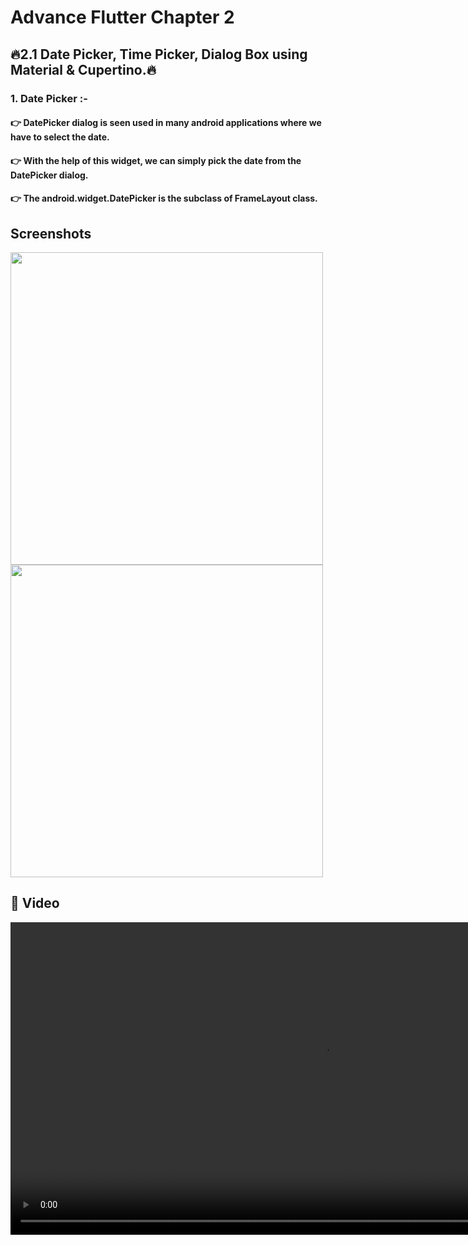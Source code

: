 # Advance Flutter Chapter 2

##  🔥2.1 Date Picker, Time Picker, Dialog Box using Material & Cupertino.🔥

###  1. Date Picker :-

#### 👉 DatePicker dialog is seen used in many android applications where we have to select the date. 
#### 👉 With the help of this widget, we can simply pick the date from the DatePicker dialog.
#### 👉 The android.widget.DatePicker is the subclass of FrameLayout class.

## Screenshots 

<img src="https://github.com/Drashtipatel296/adv_flutter_ch2/assets/143180636/5e7d6513-af7c-430c-abb1-923189b776ef" height=500px>
<img src="https://github.com/Drashtipatel296/adv_flutter_ch2/assets/143180636/e08e50a3-afd4-4694-b5ef-070e0e8d6a75" height=500px>

## 🎥 Video
<video src="https://github.com/Drashtipatel296/adv_flutter_ch2/assets/143180636/ba7afeda-8923-45ce-8355-95557d4e2857" height=500px> 



###  2. Time Picker :-

#### 👉 Android Time Picker allows you to select the time of day in either 24 hour or AM/PM mode. 
#### 👉 The time consists of hours, minutes and clock format. 
#### 👉 Android provides this functionality through TimePicker class. 
#### 👉 In order to use TimePicker class, you have to first define the TimePicker component in your activity.xml.

## Screenshots 

<img src="https://github.com/Drashtipatel296/adv_flutter_ch2/assets/143180636/04040e3a-abb6-4e97-9db4-4d3d0acf047d" height=500px>

## 🎥 Video
<video src="https://github.com/Drashtipatel296/adv_flutter_ch2/assets/143180636/9141f972-2f04-4d30-8040-14880a4faef5" height=500px> 


###  3. Dialog :-

#### 👉 A dialog is a small window that prompts the user to make a decision or enter additional information. 
#### 👉 A dialog doesn't fill the screen and is normally used for modal events that require users to take an action before they can proceed. 
#### 👉 Android AlertDialog is composed of three regions: title, content area and action buttons.

## Screenshots 

<img src="https://github.com/Drashtipatel296/adv_flutter_ch2/assets/143180636/4cd7371d-cd0e-4019-a3f2-1ca3a352b2c2" height=500px>

## 🎥 Video
<video src="https://github.com/Drashtipatel296/adv_flutter_ch2/assets/143180636/79e6e364-2651-4952-a286-233541aaef7e" height=500px> 


###  1. Cupertino Date Picker :-

#### 👉 A user interface (UI) element in Flutter called the Cupertino date picker enables users to choose a date from a calendar-like layout.  
#### 👉 This picker is a beautiful choice for programmers wishing to create apps with a similar style because it is made to be comparable to the date picker seen in iOS.
#### 👉 The CupertinoDatePicker widget is part of the cupertino package in Flutter, which provides Cupertino-style widgets that closely resemble the native iOS widgets. 

## Screenshots 

<img src="https://github.com/Drashtipatel296/adv_flutter_ch2/assets/143180636/4e733e6c-7fc5-416d-814d-ec92e2e49edb" height=500px>


###  1. Cupertino Time Picker :-

#### 👉 A countdown timer picker in iOS style.
#### 👉 This picker shows a countdown duration with hour, minute and second spinners. 
#### 👉 The duration is bound between 0 and 23 hours 59 minutes 59 seconds.
#### 👉 There are several modes of the timer picker listed in CupertinoTimerPickerMode.

## Screenshots 

<img src="https://github.com/Drashtipatel296/adv_flutter_ch2/assets/143180636/fc7ed27a-9cbd-4ec9-88b9-ed267e3ed33d" height=500px>


###  1. Cupertino Action Sheet :-

#### 👉 An action sheet is a specific style of alert that presents the user with a set of two or more choices related to the current context.
#### 👉 An action sheet can have a title, an additional message, and a list of actions.  
#### 👉 The title is displayed above the message and the actions are displayed below this content.
#### 👉 Generally, action sheets are used to give the user a choice between two or more choices for the current context.

## Screenshots 

<img src="https://github.com/Drashtipatel296/adv_flutter_ch2/assets/143180636/ce14b731-82aa-4e0e-8706-b8f9f125765f" height=500px>
<video src="https://github.com/Drashtipatel296/adv_flutter_ch2/assets/143180636/14a928bf-e854-4808-9b95-9de42c940cf4" height=500px>



